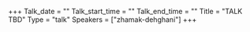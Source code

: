 +++
Talk_date = ""
Talk_start_time = ""
Talk_end_time = ""
Title = "TALK TBD"
Type = "talk"
Speakers = ["zhamak-dehghani"]
+++


